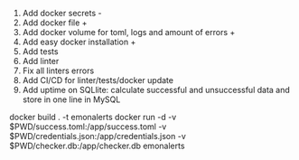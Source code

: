 1. Add docker secrets -
2. Add docker file +
3. Add docker volume for toml, logs and amount of errors +
4. Add easy docker installation +
5. Add tests
6. Add linter
7. Fix all linters errors
8. Add CI/CD for linter/tests/docker update
9. Add uptime on SQLlite: calculate successful and unsuccessful data and store in one line in MySQL



docker build . -t emonalerts
docker run -d -v $PWD/success.toml:/app/success.toml -v $PWD/credentials.json:/app/credentials.json -v $PWD/checker.db:/app/checker.db emonalerts